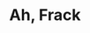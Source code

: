 ---
link: "https://ahfrack.com/"
title: Ah, Frack
layout: null
permalink: null
order: 1
external: true
image: 'AhFrack-50.png'
---